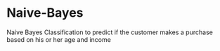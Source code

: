 # Naive-Bayes
Naive Bayes Classification to predict if the customer makes a purchase based on his or her age and income
